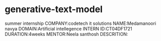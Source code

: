 # generative-text-model
summer internship
COMPANY:codetech it solutions
NAME:Medamanoori navya
DOMAIN:Artificial intellegence
INTERN ID:CT04DF1721
DURATION:4weeks
MENTOR:Neela santhosh
DESCRITION:
